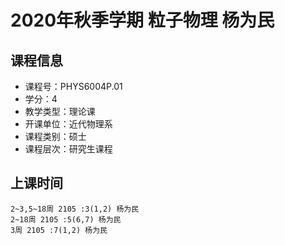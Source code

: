 # 2020年秋季学期 粒子物理 杨为民






## 课程信息

- 课程号：PHYS6004P.01
- 学分：4
- 教学类型：理论课
- 开课单位：近代物理系
- 课程类别：硕士
- 课程层次：研究生课程

## 上课时间

```
2~3,5~18周 2105 :3(1,2) 杨为民
2~18周 2105 :5(6,7) 杨为民
3周 2105 :7(1,2) 杨为民
```

